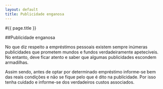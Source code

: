 ```yaml
---
layout: default
title: Publicidade enganosa
---
```


#{{ page.title }}

##Publicidade enganosa

No que diz respeito a empréstimos pessoais existem sempre inúmeras publicidades que prometem mundos e fundos verdadeiramente apetecíveis. No entanto, deve ficar atento e saber que algumas publicidades escondem armadilhas.

Assim sendo, antes de optar por determinado empréstimo informe-se bem das reais condições e não se fique pelo que é dito na publicidade. Por isso tenha cuidado e informe-se dos verdadeiros custos associados.
